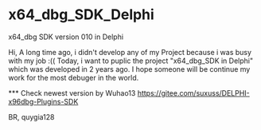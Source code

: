 # x64_dbg_SDK_Delphi
x64_dbg SDK version 010 in Delphi

Hi,
A long time ago, i didn't develop any of my Project because i was busy with my job :((
Today, i want to puplic the project "x64_dbg_SDK in Delphi" which was developed in 2 years ago. 
I hope someone will be continue my work for the most debuger in the world.

*** Check newest version by Wuhao13
https://gitee.com/suxuss/DELPHI-x96dbg-Plugins-SDK

BR,
quygia128
